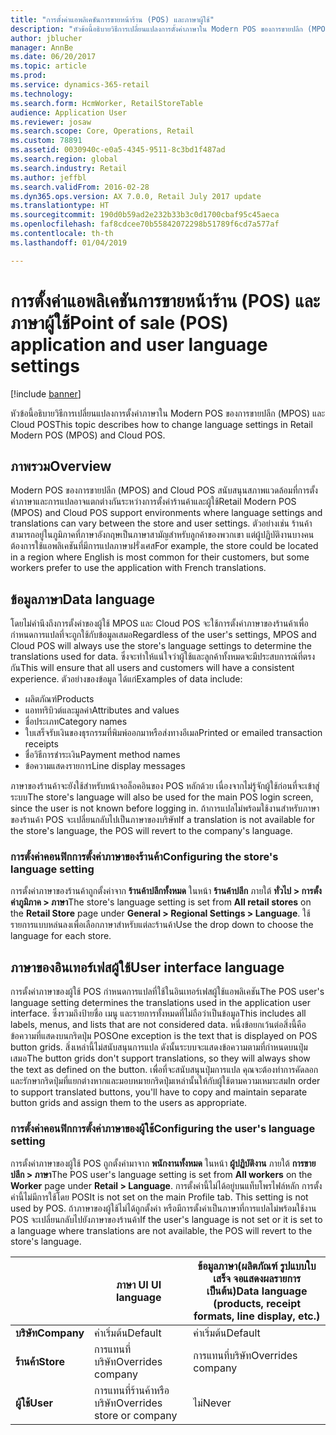 ```yaml
---
title: "การตั้งค่าแอพลิเคชันการขายหน้าร้าน (POS) และภาษาผู้ใช้"
description: "หัวข้อนี้อธิบายวิธีการเปลี่ยนแปลงการตั้งค่าภาษาใน Modern POS ของการขายปลีก (MPOS) และ Cloud POS"
author: jblucher
manager: AnnBe
ms.date: 06/20/2017
ms.topic: article
ms.prod: 
ms.service: dynamics-365-retail
ms.technology: 
ms.search.form: HcmWorker, RetailStoreTable
audience: Application User
ms.reviewer: josaw
ms.search.scope: Core, Operations, Retail
ms.custom: 78891
ms.assetid: 0030940c-e0a5-4345-9511-8c3bd1f487ad
ms.search.region: global
ms.search.industry: Retail
ms.author: jeffbl
ms.search.validFrom: 2016-02-28
ms.dyn365.ops.version: AX 7.0.0, Retail July 2017 update
ms.translationtype: HT
ms.sourcegitcommit: 190d0b59ad2e232b33b3c0d1700cbaf95c45aeca
ms.openlocfilehash: faf8cdcee70b55842072298b51789f6cd7a577af
ms.contentlocale: th-th
ms.lasthandoff: 01/04/2019

---
```


# <a name="point-of-sale-pos-application-and-user-language-settings"></a><span data-ttu-id="193de-103">การตั้งค่าแอพลิเคชันการขายหน้าร้าน (POS) และภาษาผู้ใช้</span><span class="sxs-lookup"><span data-stu-id="193de-103">Point of sale (POS) application and user language settings</span></span>

[!include [banner](includes/banner.md)]

<span data-ttu-id="193de-104">หัวข้อนี้อธิบายวิธีการเปลี่ยนแปลงการตั้งค่าภาษาใน Modern POS ของการขายปลีก (MPOS) และ Cloud POS</span><span class="sxs-lookup"><span data-stu-id="193de-104">This topic describes how to change language settings in Retail Modern POS (MPOS) and Cloud POS.</span></span>

## <a name="overview"></a><span data-ttu-id="193de-105">ภาพรวม</span><span class="sxs-lookup"><span data-stu-id="193de-105">Overview</span></span>

<span data-ttu-id="193de-106">Modern POS ของการขายปลีก (MPOS) and Cloud POS สนับสนุนสภาพแวดล้อมที่การตั้งค่าภาษาและการแปลอาจแตกต่างกันระหว่างการตั้งค่าร้านค้าและผู้ใช้</span><span class="sxs-lookup"><span data-stu-id="193de-106">Retail Modern POS (MPOS) and Cloud POS support environments where language settings and translations can vary between the store and user settings.</span></span> <span data-ttu-id="193de-107">ตัวอย่างเช่น ร้านค้าสามารถอยู่ในภูมิภาคที่ภาษาอังกฤษเป็นภาษาสามัญสำหรับลูกค้าของพวกเขา แต่ผู้ปฏิบัติงานบางคนต้องการใช้แอพลิเคชันที่มีการแปลภาษาฝรั่งเศส</span><span class="sxs-lookup"><span data-stu-id="193de-107">For example, the store could be located in a region where English is most common for their customers, but some workers prefer to use the application with French translations.</span></span>

## <a name="data-language"></a><span data-ttu-id="193de-108">ข้อมูลภาษา</span><span class="sxs-lookup"><span data-stu-id="193de-108">Data language</span></span>

<span data-ttu-id="193de-109">โดยไม่คำนึงถึงการตั้งค่าของผู้ใช้ MPOS และ Cloud POS จะใช้การตั้งค่าภาษาของร้านค้าเพื่อกำหนดการแปลที่จะถูกใช้กับข้อมูลเสมอ</span><span class="sxs-lookup"><span data-stu-id="193de-109">Regardless of the user's settings, MPOS and Cloud POS will always use the store's language settings to determine the translations used for data.</span></span> <span data-ttu-id="193de-110">ซึ่งจะทำให้แน่ใจว่าผู้ใช้และลูกค้าทั้งหมดจะมีประสบการณ์ที่ตรงกัน</span><span class="sxs-lookup"><span data-stu-id="193de-110">This will ensure that all users and customers will have a consistent experience.</span></span> <span data-ttu-id="193de-111">ตัวอย่างของข้อมูล ได้แก่</span><span class="sxs-lookup"><span data-stu-id="193de-111">Examples of data include:</span></span>

- <span data-ttu-id="193de-112">ผลิตภัณฑ์</span><span class="sxs-lookup"><span data-stu-id="193de-112">Products</span></span>
- <span data-ttu-id="193de-113">แอททริบิวต์และมูลค่า</span><span class="sxs-lookup"><span data-stu-id="193de-113">Attributes and values</span></span>
- <span data-ttu-id="193de-114">ชื่อประเภท</span><span class="sxs-lookup"><span data-stu-id="193de-114">Category names</span></span>
- <span data-ttu-id="193de-115">ใบเสร็จรับเงินของธุรกรรมที่พิมพ์ออกมาหรือส่งทางอีเมล</span><span class="sxs-lookup"><span data-stu-id="193de-115">Printed or emailed transaction receipts</span></span>
- <span data-ttu-id="193de-116">ชื่อวิธีการชำระเงิน</span><span class="sxs-lookup"><span data-stu-id="193de-116">Payment method names</span></span>
- <span data-ttu-id="193de-117">ข้อความแสดงรายการ</span><span class="sxs-lookup"><span data-stu-id="193de-117">Line display messages</span></span>

<span data-ttu-id="193de-118">ภาษาของร้านค้าจะยังใช้สำหรับหน้าจอล็อคอินของ POS หลักด้วย เนื่องจากไม่รู้จักผู้ใช้ก่อนที่จะเข้าสู่ระบบ</span><span class="sxs-lookup"><span data-stu-id="193de-118">The store's language will also be used for the main POS login screen, since the user is not known before logging in.</span></span> <span data-ttu-id="193de-119">ถ้าการแปลไม่พร้อมใช้งานสำหรับภาษาของร้านค้า POS จะเปลี่ยนกลับไปเป็นภาษาของบริษัท</span><span class="sxs-lookup"><span data-stu-id="193de-119">If a translation is not available for the store's language, the POS will revert to the company's language.</span></span>

### <a name="configuring-the-stores-language-setting"></a><span data-ttu-id="193de-120">การตั้งค่าคอนฟิกการตั้งค่าภาษาของร้านค้า</span><span class="sxs-lookup"><span data-stu-id="193de-120">Configuring the store's language setting</span></span>

<span data-ttu-id="193de-121">การตั้งค่าภาษาของร้านค้าถูกตั้งค่าจาก **ร้านค้าปลีกทั้งหมด** ในหน้า **ร้านค้าปลีก** ภายใต้ **ทั่วไป &gt; การตั้งค่าภูมิภาค &gt; ภาษา**</span><span class="sxs-lookup"><span data-stu-id="193de-121">The store's language setting is set from **All retail stores** on the **Retail Store** page under **General &gt; Regional Settings &gt; Language**.</span></span> <span data-ttu-id="193de-122">ใช้รายการแบบหล่นลงเพื่อเลือกภาษาสำหรับแต่ละร้านค้า</span><span class="sxs-lookup"><span data-stu-id="193de-122">Use the drop down to choose the language for each store.</span></span>

## <a name="user-interface-language"></a><span data-ttu-id="193de-123">ภาษาของอินเทอร์เฟสผู้ใช้</span><span class="sxs-lookup"><span data-stu-id="193de-123">User interface language</span></span>

<span data-ttu-id="193de-124">การตั้งค่าภาษาของผู้ใช้ POS กำหนดการแปลที่ใช้ในอินเทอร์เฟสผู้ใช้แอพลิเคชัน</span><span class="sxs-lookup"><span data-stu-id="193de-124">The POS user's language setting determines the translations used in the application user interface.</span></span> <span data-ttu-id="193de-125">ซึ่งรวมถึงป้ายชื่อ เมนู และรายการทั้งหมดที่ไม่ถือว่าเป็นข้อมูล</span><span class="sxs-lookup"><span data-stu-id="193de-125">This includes all labels, menus, and lists that are not considered data.</span></span> <span data-ttu-id="193de-126">หนึ่งข้อยกเว้นต่อสิ่งนี้คือ ข้อความที่แสดงบนกริดปุ่ม POS</span><span class="sxs-lookup"><span data-stu-id="193de-126">One exception is the text that is displayed on POS button grids.</span></span> <span data-ttu-id="193de-127">สิ่งเหล่านี้ไม่สนับสนุนการแปล ดังนั้นระบบจะแสดงข้อความตามที่กำหนดบนปุ่มเสมอ</span><span class="sxs-lookup"><span data-stu-id="193de-127">The button grids don't support translations, so they will always show the text as defined on the button.</span></span> <span data-ttu-id="193de-128">เพื่อที่จะสนับสนุนปุ่มการแปล คุณจะต้องทำการคัดลอกและรักษากริดปุ่มที่แยกต่างหากและมอบหมายกริดปุ่มเหล่านั้นให้กับผู้ใช้ตามความเหมาะสม</span><span class="sxs-lookup"><span data-stu-id="193de-128">In order to support translated buttons, you'll have to copy and maintain separate button grids and assign them to the users as appropriate.</span></span>

### <a name="configuring-the-users-language-setting"></a><span data-ttu-id="193de-129">การตั้งค่าคอนฟิกการตั้งค่าภาษาของผู้ใช้</span><span class="sxs-lookup"><span data-stu-id="193de-129">Configuring the user's language setting</span></span>

<span data-ttu-id="193de-130">การตั้งค่าภาษาของผู้ใช้ POS ถูกตั้งค่ามาจาก **พนักงานทั้งหมด** ในหน้า **ผู้ปฏิบัติงาน** ภายใต้ **การขายปลีก &gt; ภาษา**</span><span class="sxs-lookup"><span data-stu-id="193de-130">The POS user's language setting is set from **All workers** on the **Worker** page under **Retail &gt; Language**.</span></span> <span data-ttu-id="193de-131">การตั้งค่านี้ไม่ได้อยู่บนแท็บโพรไฟล์หลัก การตั้งค่านี้ไม่มีการใช้โดย POS</span><span class="sxs-lookup"><span data-stu-id="193de-131">It is not set on the main Profile tab. This setting is not used by POS.</span></span> <span data-ttu-id="193de-132">ถ้าภาษาของผู้ใช้ไม่ได้ถูกตั้งค่า หรือมีการตั้งค่าเป็นภาษาที่การแปลไม่พร้อมใช้งาน POS จะเปลี่ยนกลับไปยังภาษาของร้านค้า</span><span class="sxs-lookup"><span data-stu-id="193de-132">If the user's language is not set or it is set to a language where translations are not available, the POS will revert to the store's language.</span></span>

|             | <span data-ttu-id="193de-133">ภาษา UI  </span><span class="sxs-lookup"><span data-stu-id="193de-133">UI language</span></span>                | <span data-ttu-id="193de-134">ข้อมูลภาษา(ผลิตภัณฑ์ รูปแบบใบเสร็จ จอแสดงผลรายการ เป็นต้น)</span><span class="sxs-lookup"><span data-stu-id="193de-134">Data language (products, receipt formats, line display, etc.)</span></span> |
|-------------|----------------------------|---------------------------------------------------------------|
| <span data-ttu-id="193de-135">**บริษัท**</span><span class="sxs-lookup"><span data-stu-id="193de-135">**Company**</span></span> | <span data-ttu-id="193de-136">ค่าเริ่มต้น</span><span class="sxs-lookup"><span data-stu-id="193de-136">Default</span></span>                    | <span data-ttu-id="193de-137">ค่าเริ่มต้น</span><span class="sxs-lookup"><span data-stu-id="193de-137">Default</span></span>                                                       |
| <span data-ttu-id="193de-138">**ร้านค้า**</span><span class="sxs-lookup"><span data-stu-id="193de-138">**Store**</span></span>   | <span data-ttu-id="193de-139">การแทนที่บริษัท</span><span class="sxs-lookup"><span data-stu-id="193de-139">Overrides company</span></span>          | <span data-ttu-id="193de-140">การแทนที่บริษัท</span><span class="sxs-lookup"><span data-stu-id="193de-140">Overrides company</span></span>                                             |
| <span data-ttu-id="193de-141">**ผู้ใช้**</span><span class="sxs-lookup"><span data-stu-id="193de-141">**User**</span></span>    | <span data-ttu-id="193de-142">การแทนที่ร้านค้าหรือบริษัท</span><span class="sxs-lookup"><span data-stu-id="193de-142">Overrides store or company</span></span> | <span data-ttu-id="193de-143">ไม่</span><span class="sxs-lookup"><span data-stu-id="193de-143">Never</span></span>                                                         |

